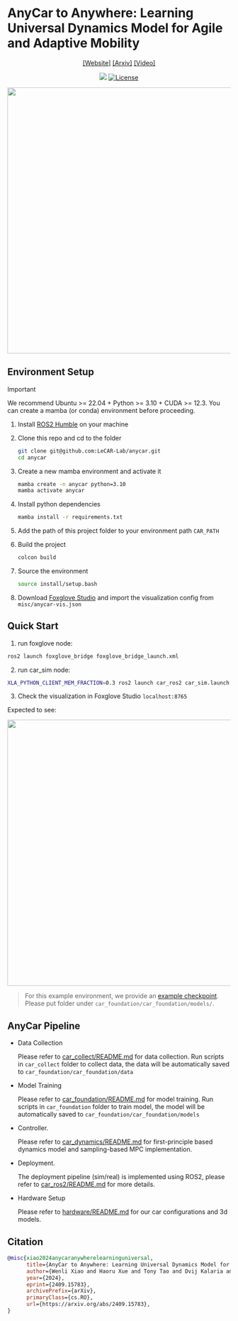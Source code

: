 
# AnyCar to Anywhere: Learning Universal Dynamics Model for Agile and Adaptive Mobility
<div align="center">

[[Website]](https://lecar-lab.github.io/anycar/)
[[Arxiv]](https://arxiv.org/abs/2409.15783)
[[Video]](https://www.youtube.com/)

[<img src="https://img.shields.io/badge/Backend-Jax-red.svg"/>](https://github.com/google/jax)
[![License](https://img.shields.io/badge/License-Apache%202.0-blue.svg)](https://opensource.org/licenses/Apache-2.0)

<img src="./media/2024_AnyCar.gif" width="600px"/>

</div>


## Environment Setup

> [!IMPORTANT]
> We recommend Ubuntu >= 22.04 + Python >= 3.10 + CUDA >= 12.3.
> You can create a mamba (or conda) environment before proceeding.

1. Install [ROS2 Humble](https://docs.ros.org/en/humble/Installation.html) on your machine
2. Clone this repo and cd to the folder

    ```bash
    git clone git@github.com:LeCAR-Lab/anycar.git
    cd anycar
3. Create a new mamba environment and activate it

    ```bash
    mamba create -n anycar python=3.10
    mamba activate anycar
    ```

4. Install python dependencies

    ```bash
    mamba install -r requirements.txt
    ```

5. Add the path of this project folder to your environment path `CAR_PATH`

6. Build the project
    ```bash
    colcon build
    ```

7. Source the environment

    ```bash
    source install/setup.bash 
    ```

8. Download [Foxglove Studio](https://foxglove.dev/download) and import the visualization config from `misc/anycar-vis.json`
   
## Quick Start

1. run foxglove node:

```bash
ros2 launch foxglove_bridge foxglove_bridge_launch.xml
```

2. run car_sim node:

```bash
XLA_PYTHON_CLIENT_MEM_FRACTION=0.3 ros2 launch car_ros2 car_sim.launch.py
```

3. Check the visualization in Foxglove Studio `localhost:8765`

Expected to see:

<div align="center">

<img src="./media/foxglove.gif" width="600px"/>

</div>

> For this example environment, we provide an [example checkpoint](https://huggingface.co/wenlixiao/anycar-sim-small/tree/main/anycar_model_checkpoint). Please put folder under `car_foundation/car_foundation/models/`.



## AnyCar Pipeline

- Data Collection

    Please refer to [car_collect/README.md](./car_collect/README.md) for data collection.
Run scripts in `car_collect` folder to collect data, the data will be automatically saved to `car_foundation/car_foundation/data`

- Model Training

    Please refer to [car_foundation/README.md](./car_foundation/README.md) for model training.
Run scripts in `car_foundation` folder to train model, the model will be automatically saved to `car_foundation/car_foundation/models`

- Controller. 
    
    Please refer to [car_dynamics/README.md](./car_dynamics/README.md) for first-principle based dynamics model and sampling-based MPC implementation.

- Deployment. 

    The deployment pipeline (sim/real) is implemented using ROS2, please refer to [car_ros2/README.md](./car_ros2/README.md) for more details.

- Hardware Setup

    Please refer to [hardware/README.md](./hardware/README.md) for our car configurations and 3d models.


## Citation
```bibtex
@misc{xiao2024anycaranywherelearninguniversal,
      title={AnyCar to Anywhere: Learning Universal Dynamics Model for Agile and Adaptive Mobility}, 
      author={Wenli Xiao and Haoru Xue and Tony Tao and Dvij Kalaria and John M. Dolan and Guanya Shi},
      year={2024},
      eprint={2409.15783},
      archivePrefix={arXiv},
      primaryClass={cs.RO},
      url={https://arxiv.org/abs/2409.15783}, 
}
```
